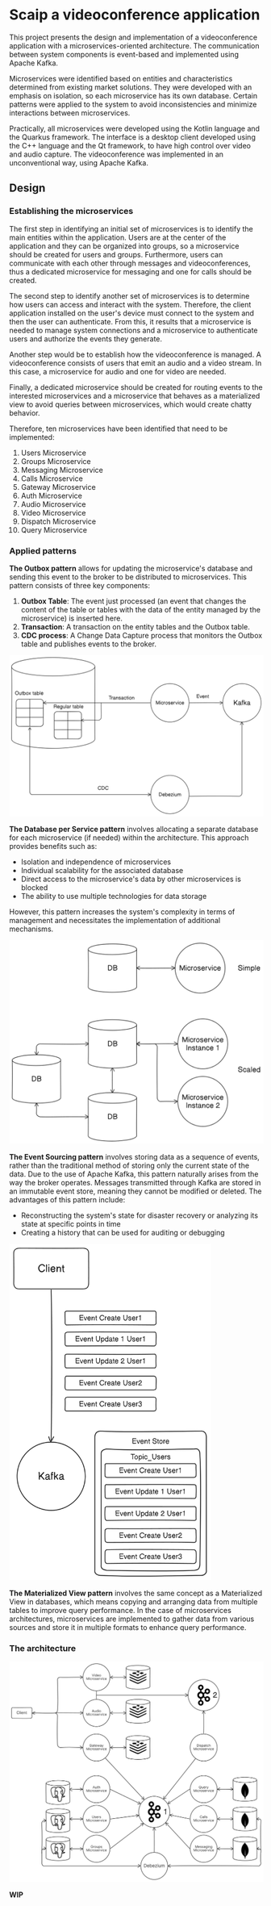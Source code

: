 # Scaip a videoconference application

This project presents the design and implementation of a videoconference application with a microservices-oriented architecture. The communication between system components is event-based and implemented using Apache Kafka.

Microservices were identified based on entities and characteristics determined from existing market solutions. They were developed with an emphasis on isolation, so each microservice has its own database. Certain patterns were applied to the system to avoid inconsistencies and minimize interactions between microservices.

Practically, all microservices were developed using the Kotlin language and the Quarkus framework. The interface is a desktop client developed using the C++ language and the Qt framework, to have high control over video and audio capture. The videoconference was implemented in an unconventional way, using Apache Kafka.

## Design

### Establishing the microservices

The first step in identifying an initial set of microservices is to identify the main entities within the application. Users are at the center of the application and they can be organized into groups, so a microservice should be created for users and groups. Furthermore, users can communicate with each other through messages and videoconferences, thus a dedicated microservice for messaging and one for calls should be created.

The second step to identify another set of microservices is to determine how users can access and interact with the system. Therefore, the client application installed on the user's device must connect to the system and then the user can authenticate. From this, it results that a microservice is needed to manage system connections and a microservice to authenticate users and authorize the events they generate.

Another step would be to establish how the videoconference is managed. A videoconference consists of users that emit an audio and a video stream. In this case, a microservice for audio and one for video are needed.

Finally, a dedicated microservice should be created for routing events to the interested microservices and a microservice that behaves as a materialized view to avoid queries between microservices, which would create chatty behavior.

Therefore, ten microservices have been identified that need to be implemented:

1. Users Microservice
2. Groups Microservice
3. Messaging Microservice
4. Calls Microservice
5. Gateway Microservice
6. Auth Microservice
7. Audio Microservice
8. Video Microservice
9. Dispatch Microservice
10. Query Microservice

### Applied patterns

**The Outbox pattern** allows for updating the microservice's database and sending this event to the broker to be distributed to microservices. This pattern consists of three key components:

1. **Outbox Table**: The event just processed (an event that changes the content of the table or tables with the data of the entity managed by the microservice) is inserted here.
2. **Transaction**: A transaction on the entity tables and the Outbox table.
3. **CDC process**: A Change Data Capture process that monitors the Outbox table and publishes events to the broker.

<img src="./diagrams/outbox.png" alt="Outbox pattern" width="600"/>

**The Database per Service pattern** involves allocating a separate database for each microservice (if needed) within the architecture. This approach provides benefits such as:

- Isolation and independence of microservices
- Individual scalability for the associated database
- Direct access to the microservice's data by other microservices is blocked
- The ability to use multiple technologies for data storage

However, this pattern increases the system's complexity in terms of management and necessitates the implementation of additional mechanisms.

<img src="./diagrams/db-per-service.png" alt="DB per Service" width="600"/>

**The Event Sourcing pattern** involves storing data as a sequence of events, rather than the traditional method of storing only the current state of the data. Due to the use of Apache Kafka, this pattern naturally arises from the way the broker operates. Messages transmitted through Kafka are stored in an immutable event store, meaning they cannot be modified or deleted. The advantages of this pattern include:

- Reconstructing the system's state for disaster recovery or analyzing its state at specific points in time
- Creating a history that can be used for auditing or debugging

<img src="./diagrams/event sourcing.png" alt="Event Sourcing" width="400"/>

**The Materialized View pattern** involves the same concept as a Materialized View in databases, which means copying and arranging data from multiple tables to improve query performance. In the case of microservices architectures, microservices are implemented to gather data from various sources and store it in multiple formats to enhance query performance.

### The architecture

<img src="./diagrams/arh.png" alt="Arhitecture"/>

**WIP**
